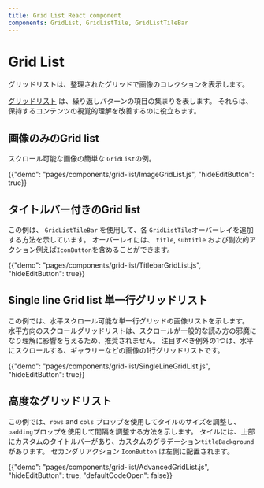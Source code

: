 ```yaml
---
title: Grid List React component
components: GridList, GridListTile, GridListTileBar
---
```


# Grid List

<p class="description">グリッドリストは、整理されたグリッドで画像のコレクションを表示します。</p>

[グリッドリスト](https://material.io/design/components/image-lists.html) は、繰り返しパターンの項目の集まりを表します。 それらは、保持するコンテンツの視覚的理解を改善するのに役立ちます。

## 画像のみのGrid list

スクロール可能な画像の簡単な `GridList`の例。

{{"demo": "pages/components/grid-list/ImageGridList.js", "hideEditButton": true}}

## タイトルバー付きのGrid list

この例は、 `GridListTileBar` を使用して、各 `GridListTile`オーバーレイを追加する方法を示しています。 オーバーレイには、 `title`, `subtitle` および副次的アクション例えば`IconButton`を含めることができます。

{{"demo": "pages/components/grid-list/TitlebarGridList.js", "hideEditButton": true}}

## Single line Grid list 単一行グリッドリスト

この例では、水平スクロール可能な単一行グリッドの画像リストを示します。 水平方向のスクロールグリッドリストは、スクロールが一般的な読み方の邪魔になり理解に影響を与えるため、推奨されません。 注目すべき例外の1つは、水平にスクロールする、ギャラリーなどの画像の1行グリッドリストです。

{{"demo": "pages/components/grid-list/SingleLineGridList.js", "hideEditButton": true}}

## 高度なグリッドリスト

この例では、`rows` and `cols` プロップを使用してタイルのサイズを調整し、 `padding`プロップを使用して間隔を調整する方法を示します。 タイルには、上部にカスタムのタイトルバーがあり、カスタムのグラデーション`titleBackground`があります。 セカンダリアクション `IconButton` は左側に配置されます。

{{"demo": "pages/components/grid-list/AdvancedGridList.js", "hideEditButton": true, "defaultCodeOpen": false}}